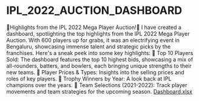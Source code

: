 # IPL_2022_AUCTION_DASHBOARD
🏏Highlights from the IPL 2022 Mega Player Auction!🏏
I have created a dashboard, spotlighting the top highlights from the IPL 2022 Mega Player Auction. With 600 players up for grabs, it was an electrifying event in Bengaluru, showcasing immense talent and strategic picks by the franchises. Here's a sneak peek into some key highlights:
🔹 Top 10 Players Sold: The dashboard features the top 10 highest bids, showcasing a mix of all-rounders, batters, and bowlers, each bringing unique strengths to their new teams.
🔹 Player Prices & Types: Insights into the selling prices and roles of key players.
🔹 Trophy Winners by Year: A look back at IPL champions over the years.
🔹 Team Selections (2021-2022): Track player movements and team strategies for the upcoming season.
[Dashboard.xlsx](https://github.com/user-attachments/files/16983278/Dashboard.xlsx)


